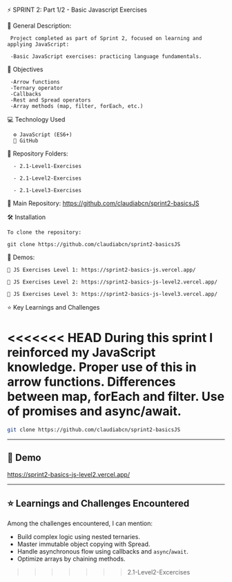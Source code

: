 ⚡️ SPRINT 2: Part 1/2 - Basic Javascript Exercises

🧩 General Description:

     Project completed as part of Sprint 2, focused on learning and applying JavaScript:

     -Basic JavaScript exercises: practicing language fundamentals.


🎯 Objectives

     -Arrow functions
     -Ternary operator
     -Callbacks
     -Rest and Spread operators
     -Array methods (map, filter, forEach, etc.)


💻 Technology Used

      ⚙️ JavaScript (ES6+)
      🐙 GitHub

📂 Repository Folders:

      - 2.1-Level1-Exercises

      - 2.1-Level2-Exercises

      - 2.1-Level3-Exercises

🔗 Main Repository:
https://github.com/claudiabcn/sprint2-basicsJS

🛠 Installation

    To clone the repository:

    git clone https://github.com/claudiabcn/sprint2-basicsJS

📸 Demos:

    🔗 JS Exercises Level 1: https://sprint2-basics-js.vercel.app/

    🔗 JS Exercises Level 2: https://sprint2-basics-js-level2.vercel.app/

    🔗 JS Exercises Level 3: https://sprint2-basics-js-level3.vercel.app/


⭐ Key Learnings and Challenges

<<<<<<< HEAD
      During this sprint I reinforced my JavaScript knowledge.
      Proper use of this in arrow functions.
      Differences between map, forEach and filter.
      Use of promises and async/await.
=======
```bash
git clone https://github.com/claudiabcn/sprint2-basicsJS
```

---

## 🎥 Demo

https://sprint2-basics-js-level2.vercel.app/

---

## ⭐ Learnings and Challenges Encountered

Among the challenges encountered, I can mention:

- Build complex logic using nested ternaries.
- Master immutable object copying with Spread.
- Handle asynchronous flow using callbacks and `async`/`await`.
- Optimize arrays by chaining methods.
>>>>>>> 2.1-Level2-Excercises
